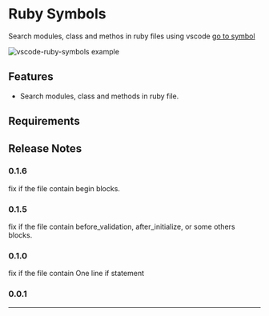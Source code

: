 # Ruby Symbols

Search modules, class and methos in ruby files using vscode [go to symbol](https://code.visualstudio.com/docs/editor/editingevolved#_go-to-symbol)

![vscode-ruby-symbols example](https://raw.githubusercontent.com/MiguelSavignano/vscode-ruby-symbols/master/images/demo.gif)

## Features

- Search modules, class and methods in ruby file.

## Requirements

## Release Notes

### 0.1.6

fix if the file contain begin blocks.

### 0.1.5

fix if the file contain before_validation, after_initialize, or some others blocks.

### 0.1.0

fix if the file contain One line if statement

### 0.0.1

---
